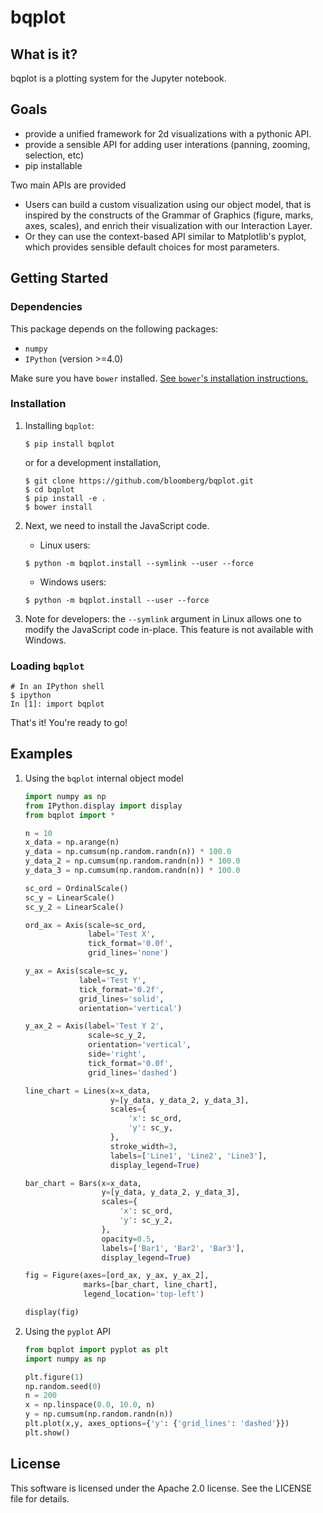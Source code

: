 bqplot
======

What is it?
-----------

bqplot is a plotting system for the Jupyter notebook.

Goals
-----

-   provide a unified framework for 2d visualizations with a pythonic API.
-   provide a sensible API for adding user interations (panning, zooming, selection, etc)
-   pip installable

Two main APIs are provided

- Users can build a custom visualization using our object model, that is inspired by
  the constructs of the Grammar of Graphics (figure, marks, axes, scales), and enrich their
  visualization with our Interaction Layer.
- Or they can use the context-based API similar to Matplotlib's pyplot, which provides
  sensible default choices for most parameters.

Getting Started
---------------

### Dependencies

This package depends on the following packages:

-   `numpy`
-   `IPython` (version >=4.0)

Make sure you have `bower` installed. [See `bower`'s installation instructions.](http://bower.io/)

### Installation

1. Installing `bqplot`:

    ```
    $ pip install bqplot
    ```

    or for a development installation,

    ```
    $ git clone https://github.com/bloomberg/bqplot.git
    $ cd bqplot
    $ pip install -e .
    $ bower install
    ```

2. Next, we need to install the JavaScript code.

    - Linux users:

    ```
    $ python -m bqplot.install --symlink --user --force
    ```

    - Windows users:

    ```
    $ python -m bqplot.install --user --force
    ```

3. Note for developers: the `--symlink` argument in Linux allows one to
   modify the JavaScript code in-place. This feature is not available with Windows.


### Loading `bqplot`
    # In an IPython shell
    $ ipython
    In [1]: import bqplot

That's it! You're ready to go!

Examples
--------

1. Using the `bqplot` internal object model


    ```python
    import numpy as np
    from IPython.display import display
    from bqplot import *

    n = 10
    x_data = np.arange(n)
    y_data = np.cumsum(np.random.randn(n)) * 100.0
    y_data_2 = np.cumsum(np.random.randn(n)) * 100.0
    y_data_3 = np.cumsum(np.random.randn(n)) * 100.0

    sc_ord = OrdinalScale()
    sc_y = LinearScale()
    sc_y_2 = LinearScale()

    ord_ax = Axis(scale=sc_ord,
                  label='Test X',
                  tick_format='0.0f',
                  grid_lines='none')

    y_ax = Axis(scale=sc_y,
                label='Test Y',
                tick_format='0.2f',
                grid_lines='solid',
                orientation='vertical')

    y_ax_2 = Axis(label='Test Y 2',
                  scale=sc_y_2,
                  orientation='vertical',
                  side='right',
                  tick_format='0.0f',
                  grid_lines='dashed')

    line_chart = Lines(x=x_data,
                       y=[y_data, y_data_2, y_data_3],
                       scales={
                           'x': sc_ord,
                           'y': sc_y,
                       },
                       stroke_width=3,
                       labels=['Line1', 'Line2', 'Line3'],
                       display_legend=True)

    bar_chart = Bars(x=x_data,
                     y=[y_data, y_data_2, y_data_3],
                     scales={
                         'x': sc_ord,
                         'y': sc_y_2,
                     },
                     opacity=0.5,
                     labels=['Bar1', 'Bar2', 'Bar3'],
                     display_legend=True)

    fig = Figure(axes=[ord_ax, y_ax, y_ax_2],
                 marks=[bar_chart, line_chart],
                 legend_location='top-left')

    display(fig)
    ```

2. Using the `pyplot` API

    ```python
    from bqplot import pyplot as plt
    import numpy as np

    plt.figure(1)
    np.random.seed(0)
    n = 200
    x = np.linspace(0.0, 10.0, n)
    y = np.cumsum(np.random.randn(n))
    plt.plot(x,y, axes_options={'y': {'grid_lines': 'dashed'}})
    plt.show()
    ```

License
-------

This software is licensed under the Apache 2.0 license. See the LICENSE file
for details.

